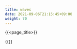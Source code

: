 ```yaml
---
title: waves
date: 2021-09-06T21:15:45+09:00
weight: 70
---
```

{{<page_title>}}
  <div class="waves">
  <div class="spin">
    <div class="spin1"></div>
    <div class="spin2"></div>
    <div class="spin3"></div>
    <div class="spin4"></div>
    <div class="spin5"></div>
    <div class="spin6"></div>
    <div class="spin7"></div>
    <div class="spin8"></div>
    <div class="spin9"></div>
    <div class="spin10"></div>
  </div>
</div>
{{<footer_relative>}}